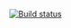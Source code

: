 [![Build status](https://ci.appveyor.com/api/projects/status/24ey6jpycavq79yn?svg=true)](https://ci.appveyor.com/project/chugad/patterns-1)
